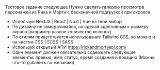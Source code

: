 Тестовое задание следующее
Нужно сделать галерею просмотра персонажей из Рика и Морти с бесконечной подгрузкой при скролле
- Используй NextJS | React | Nuxt | Vue на твой выбор
- По дизайну не заморачивайся, но сделай адаптивным к размеру экрана (например разное количество колонок)
- По стилям приветствуется использование Tailwind CSS, но можно и на чистом CSS | SCSS | SASS
- Используй открытый АПИ https://rickandmortyapi.com/
- Один элемент должен обязательно содержать следующие элементы: превью, имя, статус, время создания и локацию (Можно что-то добавить по желанию)
